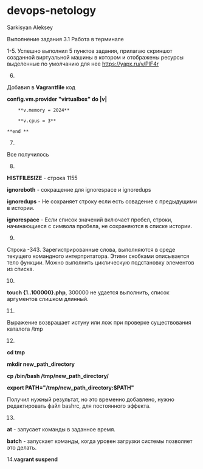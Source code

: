 # devops-netology
Sarkisyan Aleksey

Выполнение задания 3.1 Работа в терминале

1-5.
Успешно выполнил 5 пунктов задания, прилагаю скриншот созданной виртуальной машины
в котором и отображены ресурсы выделенные по умолчанию для нее https://yapx.ru/v/PIF4r

6.
Добавил в **Vagrantfile** код
 
**config.vm.provider "virtualbox" do |v|**

        **v.memory = 2024**
		
        **v.cpus = 3**
		
    **end **

7.
Все получилось

8.
**HISTFILESIZE** - строка 1155 

**ignoreboth** - сокращение для ignorespace и ignoredups

**ignoredups** - Не сохраняет строку если есть совадение с предыдущими в истории.

**ignorespace** - Если список значений включает пробел, строки, начинающиеся с символа пробела, не сохраняются в списке истории.

9.
Строка -343. Зарегистрированные слова, выполняются в среде текущего командного интерпритатора. Этими скобками описывается тело функции.
Можно выполнить циклическую подстановку элементов из списка.

10.
**touch {1..100000}.php**, 300000 не удается выполнить, список аргументов слишком длинный.

11.
Выражение возвращает истуну или лож при проверке существования каталога /tmp

12.
**cd tmp**

**mkdir new_path_directory**

**cp /bin/bash /tmp/new_path_directory/**

**export PATH="/tmp/new_path_directory:$PATH"**

Получил нужный результат, но это временно добавлено, нужно редактировать файл bashrc, для постоянного эффекта.

13.
**at** - запусает команды в заданное время.

**batch** - запускает команды, когда уровен загрузки системы позволяет это делать.

14.**vagrant suspend**


